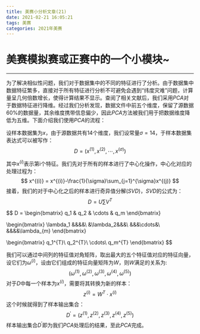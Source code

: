 ```yaml
---
title: 美赛小分析文章(21)
date: 2021-02-21 16:05:21
tags: 美赛
categories: 2021年美赛
---
```




# 美赛模拟赛或正赛中的一个小模块~

---



<!--more-->

为了解决相似性问题，我们对于数据集中的不同的特征进行了分析。由于数据集中数据特征繁多，直接对于所有特征进行分析不可避免会遇到“纬度灾难”问题，计算量呈几何倍数增长，使得计算结果不显示。查阅了相关文献后，我们采用$PCA$对于数据特征进行降维。经过我们分析发现，数据文件中前五个维度，保留了源数据60%的数据量，其余维度携带信息偏少，因此$PCA$方法被我们用于把数据维度降低为五维。下面介绍我们使用$PCA$的流程：

设样本数据集为$x$，由于源数据共有14个维度，我们设常量$\sigma=14$，于样本数据集表达式可以被写作：
$$
D=(x^{(1)},x^{(2)},\cdots,x^{(\sigma)})
$$

其中$x^{(i)}$表示第i个特征。我们先对于所有的样本进行了中心化操作，中心化对应的处理过程为：
$$
x^{(i)} = x^{(i)}-\frac{1}{\sigma}\sum_{j=1}^{\sigma}x^{(j)}
$$
接着，我们的对于中心化之后的样本进行奇异值分解($SVD$)，$SVD$的公式为：
$$
D = U\sum{V^{T}}
$$

$$
D = \begin{bmatrix}
q_1 & q_2 & 
\cdots & q_m 
\end{bmatrix}

\begin{bmatrix}
\lambda_1 &&&&\\
&\lambda_2&&&\\
&&&\cdots&\\
&&&&\lambda_{m}
\end{bmatrix}

\begin{bmatrix}
q_1^{T}\\
q_2^{T}\\
\cdots\\
q_m^{T}
\end{bmatrix}
$$


我们可以通过中间列的特征值对角矩阵，取出最大的五个特征值对应的特征向量，设它们为$\omega^{(i)}$，设由它们组成的特征向量矩阵为$W$，则$W$满足的关系为:
$$
(\omega^{(1)},\omega^{(2)},\omega^{(3)},\omega^{(4)},\omega^{(5)})
$$
对于$D$中每一个样本为$x^{(i)}$，需要将其转换为新的样本：
$$
z^{(i)} = W^{T}\cdot{x^{(i)}}
$$
这个时候就得到了样本输出集合：
$$
D^{'} = (z^{(1)},z^{(2)},z^{(3)},z^{(4)},z^{(5)})
$$
样本输出集合$D^{'}$即为我们$PCA$处理后的结果，至此$PCA$完成。





